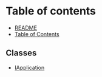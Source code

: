 # Table of contents

* [README](README.md)
* [Table of Contents](table-of-contents.md)

## Classes

* [IApplication](classes/iapplication.md)
